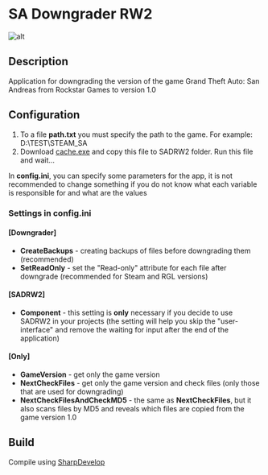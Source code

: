 # SA Downgrader RW2
![alt](https://image.jimcdn.com/app/cms/image/transf/dimension=117x10000:format=png/path/s876f79fd6a5f4193/image/i1971da86cd486af0/version/1610909548/image.png)
## Description
Application for downgrading the version of the game Grand Theft Auto: San Andreas from Rockstar Games to version 1.0

## Configuration

1. To a file **path.txt** you must specify the path to the game. For example: D:\TEST\STEAM_SA
2. Download [cache.exe](https://drive.google.com/file/d/1LnuJBKXT2mLJsPGk4_6WBtRjewbr3n8d/view) and copy this file to SADRW2 folder. Run this file and wait...

In **config.ini**, you can specify some parameters for the app, it is not recommended to change something if you do not know what each variable is responsible for and what are the values

### Settings in config.ini

#### [Downgrader]

* **CreateBackups** - creating backups of files before downgrading them (recommended)
* **SetReadOnly** - set the "Read-only" attribute for each file after downgrade (recommended for Steam and RGL versions)

#### [SADRW2]

* **Component** - this setting is **only** necessary if you decide to use SADRW2 in your projects (the setting will help you skip the "user-interface" and remove the waiting for input after the end of the application)

#### [Only]

* **GameVersion** - get only the game version
* **NextCheckFiles** - get only the game version and check files (only those that are used for downgrading)
* **NextCheckFilesAndCheckMD5** - the same as **NextCheckFiles**, but it also scans files by MD5 and reveals which files are copied from the game version 1.0

## Build
Compile using [SharpDevelop](https://sourceforge.net/projects/sharpdevelop/)
